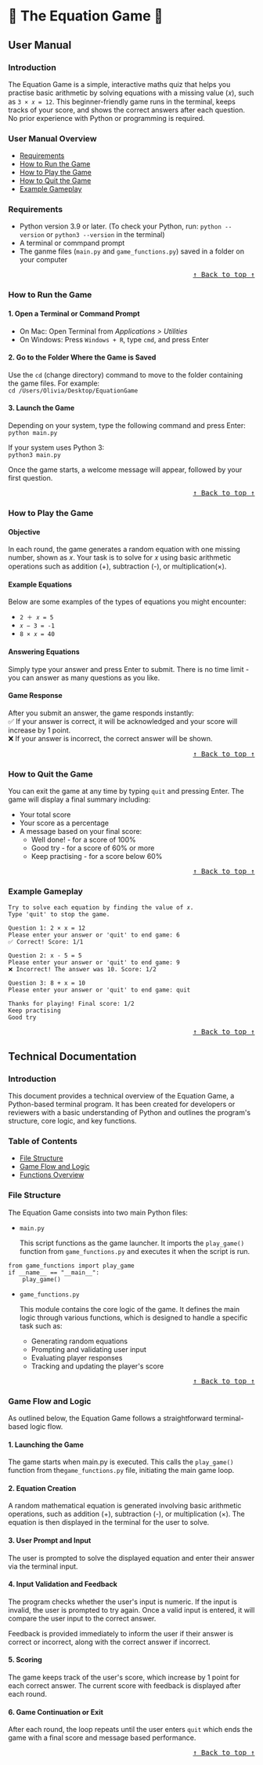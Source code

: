 # :1234: The Equation Game :1234:
## User Manual

### Introduction
The Equation Game is a simple, interactive maths quiz that helps you practise basic arithmetic by solving equations with a missing value (𝑥), such as ```3 × 𝑥 = 12```. This beginner-friendly game runs in the terminal, keeps tracks of your score, and shows the correct answers after each question. No prior experience with Python or programming is required.

### User Manual Overview
- [Requirements](#requirements)
- [How to Run the Game](#how-to-run-the-game)
- [How to Play the Game](#how-to-play-the-game)
- [How to Quit the Game](#how-to-quit-the-game)
- [Example Gameplay](#example-gameplay)
  
### Requirements
- Python version 3.9 or later. (To check your Python, run: ```python --version``` or ```python3 --version``` in the terminal)
- A terminal or commpand prompt
- The ganme files (```main.py``` and ```game_functions.py```) saved in a folder on your computer
<div align="right"><kbd><a href="#user-manual-overview">↑ Back to top ↑</a></kbd></div>

### How to Run the Game
#### 1. Open a Terminal or Command Prompt
- On Mac: Open Terminal from _Applications > Utilities_
- On Windows: Press `Windows + R`, type `cmd`, and press Enter

#### 2. Go to the Folder Where the Game is Saved
Use the `cd` (change directory) command to move to the folder containing the game files. For example: <br>
`cd /Users/Olivia/Desktop/EquationGame`

#### 3. Launch the Game
Depending on your system, type the following command and press Enter: <br>
`python main.py`

If your system uses Python 3: <br>
`python3 main.py`

Once the game starts, a welcome message will appear, followed by your first question.
<div align="right"><kbd><a href="#user-manual-overview">↑ Back to top ↑</a></kbd></div>

### How to Play the Game
#### Objective
In each round, the game generates a random equation with one missing number, shown as 𝑥. Your task is to solve for 𝑥 using basic arithmetic operations such as addition (+), subtraction (-), or multiplication(×).

#### Example Equations
Below are some examples of the types of equations you might encounter:
- ```2 ＋ 𝑥 = 5```
- ```𝑥 − 3 = -1```
- ```8 × 𝑥 = 40```

#### Answering Equations
Simply type your answer and press Enter to submit.
There is no time limit - you can answer as many questions as you like.

#### Game Response
After you submit an answer, the game responds instantly:  
✅ If your answer is correct, it will be acknowledged and your score will increase by 1 point.<br>
❌ If your answer is incorrect, the correct answer will be shown.

<div align="right"><kbd><a href="#user-manual-overview">↑ Back to top ↑</a></kbd></div>

### How to Quit the Game
You can exit the game at any time by typing `quit` and pressing Enter. The game will display a final summary including: 
- Your total score
- Your score as a percentage 
- A message based on your final score:
  - Well done! - for a score of 100%
  - Good try - for a score of 60% or more
  - Keep practising - for a score below 60%
    
 <div align="right"><kbd><a href="#user-manual-overview">↑ Back to top ↑</a></kbd></div>

### Example Gameplay
```🔢 Welcome to The Equation Game! 🔢  
Try to solve each equation by finding the value of 𝑥.
Type 'quit' to stop the game.

Question 1: 2 × x = 12  
Please enter your answer or 'quit' to end game: 6
✅ Correct! Score: 1/1

Question 2: x - 5 = 5  
Please enter your answer or 'quit' to end game: 9
❌ Incorrect! The answer was 10. Score: 1/2

Question 3: 8 + x = 10  
Please enter your answer or 'quit' to end game: quit

Thanks for playing! Final score: 1/2
Keep practising
Good try
```
<div align="right"><kbd><a href="#user-manual-overview">↑ Back to top ↑</a></kbd></div>

## Technical Documentation

### Introduction
This document provides a technical overview of the Equation Game, a Python-based terminal program. It has been created for developers or reviewers with a basic understanding of Python and outlines the program's structure, core logic, and key functions.

### Table of Contents
- [File Structure](#file-structure)
- [Game Flow and Logic](#game-flow-and-logic)
- [Functions Overview](#functions-overview)

### File Structure
The Equation Game consists into two main Python files:

- ```main.py```

  This script functions as the game launcher. It imports the ```play_game()``` function from ```game_functions.py``` and executes it when the script is run.
  
```
from game_functions import play_game
if __name__ == "__main__":
    play_game()
```

- ```game_functions.py```

  This module contains the core logic of the game. It defines the main logic through various functions, which is designed to handle a specific task such as:
  - Generating random equations
  - Prompting and validating user input
  - Evaluating player responses
  - Tracking and updating the player's score

<div align="right"><kbd><a href="#table-of-contents">↑ Back to top ↑</a></kbd></div>


### Game Flow and Logic 
As outlined below, the Equation Game follows a straightforward terminal-based logic flow.

#### 1. Launching the Game
The game starts when main.py is executed. This calls the ```play_game()``` function from the```game_functions.py``` file, initiating the main game loop.

#### 2. Equation Creation
A random mathematical equation is generated involving basic arithmetic operations, such as addition (+), subtraction (-), or multiplication (×). The equation is then displayed in the terminal for the user to solve.

#### 3. User Prompt and Input
The user is prompted to solve the displayed equation and enter their answer via the terminal input.

#### 4. Input Validation and Feedback 
The program checks whether the user's input is numeric. If the input is invalid, the user is prompted to try again. Once a valid input is entered, it will compare the user input to the correct answer. 

Feedback is provided immediately to inform the user if their answer is correct or incorrect, along with the correct answer if incorrect.

#### 5. Scoring
The game keeps track of the user's score, which increase by 1 point for each correct answer. The current score with feedback is displayed after each round.

#### 6. Game Continuation or Exit  
After each round, the loop repeats until the user enters ```quit``` which ends the game with a final score and message based performance.

<div align="right"><kbd><a href="#table-of-contents">↑ Back to top ↑</a></kbd></div>
